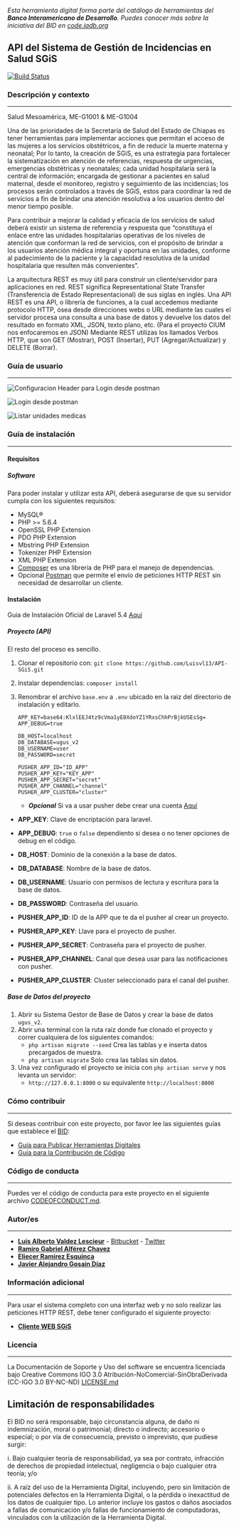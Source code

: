 *Esta herramienta digital forma parte del catálogo de herramientas del **Banco Interamericano de Desarrollo**. Puedes conocer más sobre la iniciativa del BID en [code.iadb.org](code.iadb.org)*

## API del Sistema de Gestión de Incidencias en Salud SGiS

[![Build Status](https://travis-ci.org/Luisvl13/API-SGiS.svg?branch=master)](https://travis-ci.org/Luisvl13/API-SGiS)

### Descripción y contexto
---
Salud Mesoamérica, ME-G1001 & ME-G1004

Una de las prioridades de la Secretaría de Salud del Estado de Chiapas es tener herramientas para implementar acciones que permitan el acceso de las mujeres a los servicios obstétricos, a fin de reducir la muerte materna y neonatal; Por lo tanto, la creación de SGiS, es una estrategia para fortalecer la sistematización en atención de referencias, respuesta de urgencias, emergencias obstétricas y neonatales; cada unidad hospitalaria será la central de información; encargada de gestionar a pacientes en salud maternal, desde el monitoreo, registro y seguimiento de las incidencias; los procesos serán controlados a través de SGiS, estos para coordinar la red de servicios a fin de brindar una atención resolutiva a los usuarios dentro del menor tiempo posible.

Para contribuir a mejorar la calidad y eficacia de los servicios de salud deberá existir un sistema de referencia y respuesta que “constituya el enlace entre las unidades hospitalarias operativas de los niveles de atención que conforman la red de servicios, con el propósito de brindar a los usuarios atención médica integral y oportuna en las unidades, conforme al padecimiento de la paciente y la capacidad resolutiva de la unidad hospitalaria que resulten más convenientes”.

La arquitectura REST es muy útil para construir un cliente/servidor para aplicaciones en red. REST significa Representational State Transfer (Transferencia de Estado Representacional) de sus siglas en inglés. Una API REST es una API, o librería de funciones, a la cual accedemos mediante protocolo HTTP, ósea desde direcciones webs o URL mediante las cuales el servidor procesa una consulta a una base de datos y devuelve los datos del resultado en formato XML, JSON, texto plano, etc. (Para el proyecto CIUM nos enfocaremos en JSON) Mediante REST utilizas los llamados Verbos HTTP, que son GET (Mostrar), POST (Insertar), PUT (Agregar/Actualizar) y DELETE (Borrar).

### Guía de usuario
---

![Configuracion Header para Login desde postman](https://github.com/Luisvl13/API-SGiS/blob/master/public/img/LoginHeader.png)

![Login desde postman](https://github.com/Luisvl13/API-SGiS/blob/master/public/img/LoginUser.png)

![Listar unidades medicas](https://github.com/Luisvl13/API-SGiS/blob/master/public/img/ListaUnidadesMedicas.png)

### Guía de instalación
---
#### Requisitos
##### Software
Para poder instalar y utilizar esta API, deberá asegurarse de que su servidor cumpla con los siguientes requisitos:
* MySQL®
* PHP >= 5.6.4
* OpenSSL PHP Extension
* PDO PHP Extension
* Mbstring PHP Extension
* Tokenizer PHP Extension
* XML PHP Extension
* [Composer](https://getcomposer.org/) es una librería de PHP para el manejo de dependencias.
* Opcional [Postman](https://www.getpostman.com/) que permite el envío de peticiones HTTP REST sin necesidad de desarrollar un cliente.

#### Instalación
Guia de Instalación Oficial de Laravel 5.4 [Aquí](https://laravel.com/docs/5.4/installation)
##### Proyecto (API)
El resto del proceso es sencillo.
1. Clonar el repositorio con: `git clone https://github.com/Luisvl13/API-SGiS.git`
2. Instalar dependencias: `composer install`
3. Renombrar el archivo `base.env` a `.env` ubicado en la raiz del directorio de instalación y editarlo.
       
       APP_KEY=base64:KlxlEEJ4tz9cVma1yE8XdoYZ1YRxsChhPrBjkUSEsSg=
       APP_DEBUG=true
       
       DB_HOST=localhost
       DB_DATABASE=ugus_v2
       DB_USERNAME=user
       DB_PASSWORD=secret
       
       PUSHER_APP_ID="ID_APP"
       PUSHER_APP_KEY="KEY_APP"
       PUSHER_APP_SECRET="secret"
       PUSHER_APP_CHANNEL="channel"
       PUSHER_APP_CLUSTER="cluster"
       
    * ***Opcional*** Si va a usar pusher debe crear una cuenta [Aquí](https://pusher.com/)
    
* **APP_KEY**: Clave de encriptación para laravel.
* **APP_DEBUG**: `true` o `false` dependiento si desea o no tener opciones de debug en el código.
* **DB_HOST**: Dominio de la conexión a la base de datos.
* **DB_DATABASE**: Nombre de la base de datos.
* **DB_USERNAME**: Usuario con permisos de lectura y escritura para la base de datos.
* **DB_PASSWORD**: Contraseña del usuario.

* **PUSHER_APP_ID**: ID de la APP que te da el pusher al crear un proyecto.
* **PUSHER_APP_KEY**: Llave para el proyecto de pusher.
* **PUSHER_APP_SECRET**: Contraseña para el proyecto de pusher.
* **PUSHER_APP_CHANNEL**: Canal que desea usar para las notificaciones con pusher.
* **PUSHER_APP_CLUSTER**: Cluster seleccionado para el canal del pusher.

##### Base de Datos del proyecto
1. Abrir su Sistema Gestor de Base de Datos y crear la base de datos `ugus_v2`.
2. Abrir una terminal con la ruta raiz donde fue clonado el proyecto y correr cualquiera de los siguientes comandos:
    * `php artisan migrate --seed` Crea las tablas y e inserta datos precargados de muestra.
    * `php artisan migrate` Solo crea las tablas sin datos.
3. Una vez configurado el proyecto se inicia con `php artisan serve` y nos levanta un servidor: 
    * `http://127.0.0.1:8000` o su equivalente `http://localhost:8000`

### Cómo contribuir
---
Si deseas contribuir con este proyecto, por favor lee las siguientes guías que establece el [BID](https://www.iadb.org/es "BID"):

* [Guía para Publicar Herramientas Digitales](https://el-bid.github.io/guia-de-publicacion/ "Guía para Publicar") 
* [Guía para la Contribución de Código](https://github.com/EL-BID/Plantilla-de-repositorio/blob/master/CONTRIBUTING.md "Guía de Contribución de Código")

### Código de conducta 
---
Puedes ver el código de conducta para este proyecto en el siguiente archivo [CODEOFCONDUCT.md](https://github.com/Luisvl13/API-SGiS/blob/master/CODEOFCONDUCT.md).

### Autor/es
---
* **[Luis Alberto Valdez Lescieur](https://github.com/Luisvl13  "Github")** - [Bitbucket](https://bitbucket.org/luisvl13 "Bitbucket") - [Twitter](https://twitter.com/LuisVLescieur)
* **[Ramiro Gabriel Alférez Chavez](mailto:ramiro.alferez@gmail.com "Correo electrónico")**
* **[Eliecer Ramirez Esquinca](https://github.com/checherman "Github")**
* **[Javier Alejandro Gosain Díaz](https://github.com/goraider "Github")**

### Información adicional
---
Para usar el sistema completo con una interfaz web y no solo realizar las peticiones HTTP REST, debe tener configurado el siguiente proyecto:
* **[Cliente WEB SGiS](https://github.com/goraider/cliente_SGiS "Proyecto WEB que complenta el sistema")**

### Licencia 
---
La Documentación de Soporte y Uso del software se encuentra licenciada bajo Creative Commons IGO 3.0 Atribución-NoComercial-SinObraDerivada (CC-IGO 3.0 BY-NC-ND)  [LICENSE.md](https://github.com/Luisvl13/API-SGiS/blob/master/LICENSE.md)

## Limitación de responsabilidades

El BID no será responsable, bajo circunstancia alguna, de daño ni indemnización, moral o patrimonial; directo o indirecto; accesorio o especial; o por vía de consecuencia, previsto o imprevisto, que pudiese surgir:

i. Bajo cualquier teoría de responsabilidad, ya sea por contrato, infracción de derechos de propiedad intelectual, negligencia o bajo cualquier otra teoría; y/o

ii. A raíz del uso de la Herramienta Digital, incluyendo, pero sin limitación de potenciales defectos en la Herramienta Digital, o la pérdida o inexactitud de los datos de cualquier tipo. Lo anterior incluye los gastos o daños asociados a fallas de comunicación y/o fallas de funcionamiento de computadoras, vinculados con la utilización de la Herramienta Digital.